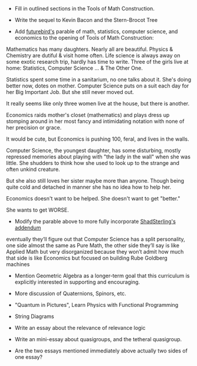 * Fill in outlined sections in the Tools of Math Construction.

* Write the sequel to Kevin Bacon and the Stern-Brocot Tree

* Add [futurebird's](https://sauropods.win/@futurebird/111366068366838326) parable of math, statistics, computer science, and economics to the opening of Tools of Math Construction:

Mathematics has many daughters. Nearly all are beautiful. Physics & Chemistry are dutiful & visit home often. Life science is always away on some exotic research trip, hardly has time to write. Three of the girls live at home: Statistics, Computer Science ... & The Other One.

Statistics spent some time in a sanitarium, no one talks about it. She's doing better now, dotes on mother. Computer Science puts on a suit each day for her Big Important Job. But she still never moved out.

It really seems like only three women live at the house, but there is another.

Economics raids mother's closet (mathematics) and plays dress up stomping around in her most fancy and intimidating notation with none of her precision or grace.

It would be cute, but Economics is pushing 100, feral, and lives in the walls.

Computer Science, the youngest daughter, has some disturbing, mostly repressed memories about playing with "the lady in the wall" when she was little. She shudders to think how she used to look up to the strange and often unkind creature.

But she also still loves her sister maybe more than anyone. Though being quite cold and detached in manner she has no idea how to help her.

Economics doesn't want to be helped. She doesn't want to get "better."

She wants to get WORSE.

* Modify the parable above to more fully incorporate [ShadSterling's addendum](https://mastodon.social/@ShadSterling/111369620558805047)

eventually they’ll figure out that Computer Science has a split personality, one side almost the same as Pure Math, the other side they’ll say is like Applied Math but very disorganized because they won’t admit how much that side is like Economics but focused on building Rube Goldberg machines

* Mention Geometric Algebra as a longer-term goal that this curriculum is explicitly interested in supporting and encouraging.

* More discussion of Quaternions, Spinors, etc.

* "Quantum in Pictures", Learn Physics with Functional Programming

* String Diagrams

* Write an essay about the relevance of relevance logic

* Write an mini-essay about quasigroups, and the tetheral quasigroup.

* Are the two essays mentioned immediately above actually two sides of one essay?
